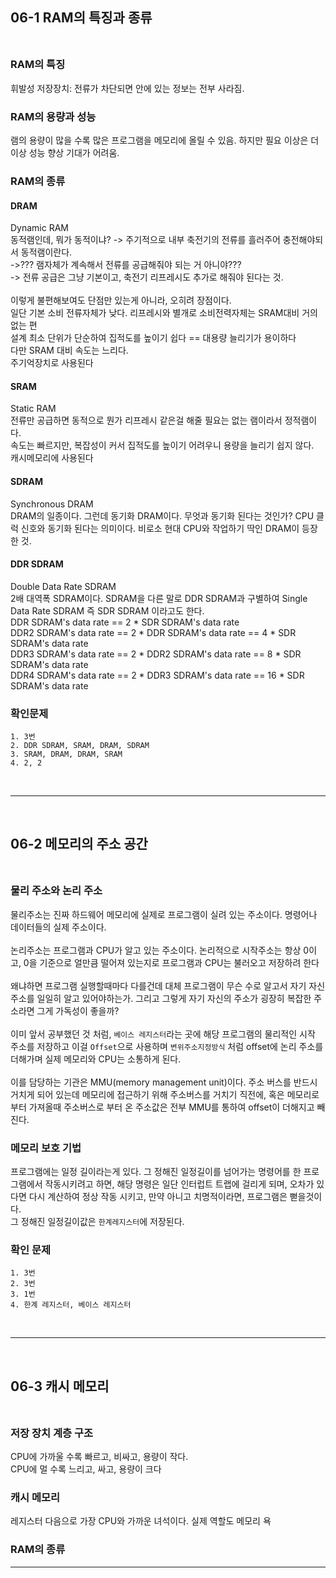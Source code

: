## 06-1 RAM의 특징과 종류 <br><br>

### RAM의 특징<br>
휘발성 저장장치: 전류가 차단되면 안에 있는 정보는 전부 사라짐.<br>
### RAM의 용량과 성능 <br>
램의 용량이 많을 수록 많은 프로그램을 메모리에 올릴 수 있음. 하지만 필요 이상은 더 이상 성능 향상 기대가 어려움.<br>
### RAM의 종류<br>
#### DRAM<br>
Dynamic RAM<br>
동적램인데, 뭐가 동적이냐? -> 주기적으로 내부 축전기의 전류를 흘러주어 충전해야되서 동적램이란다.<br>
->??? 램자체가 계속해서 전류를 공급해줘야 되는 거 아니야??? <br>
-> 전류 공급은 그냥 기본이고, 축전기 리프레시도 추가로 해줘야 된다는 것.<br>
<br>
이렇게 불편해보여도 단점만 있는게 아니라, 오히려 장점이다.<br>
일단 기본 소비 전류자체가 낮다. 리프레시와 별개로 소비전력자체는 SRAM대비 거의 없는 편<br>
설계 최소 단위가 단순하여 집적도를 높이기 쉽다 == 대용량 늘리기가 용이하다<br>
다만 SRAM 대비 속도는 느리다.<br>
주기억장치로 사용된다<br>
#### SRAM<br>
Static RAM<br>
전류만 공급하면 동적으로 뭔가 리프레시 같은걸 해줄 필요는 없는 램이라서 정적램이다.<br>
속도는 빠르지만, 복잡성이 커서 집적도를 높이기 어려우니 용량을 늘리기 쉽지 않다.<br>
캐시메모리에 사용된다<br>
#### SDRAM<br>
Synchronous DRAM<br>
DRAM의 일종이다. 그런데 동기화 DRAM이다. 무엇과 동기화 된다는 것인가? CPU 클럭 신호와 동기화 된다는 의미이다. 비로소 현대 CPU와 작업하기 딱인 DRAM이 등장한 것.<br>
#### DDR SDRAM<br>
Double Data Rate SDRAM<br>
2배 대역폭 SDRAM이다. SDRAM을 다른 말로 DDR SDRAM과 구별하여 Single Data Rate SDRAM 즉 SDR SDRAM 이라고도 한다.<br>
DDR SDRAM's data rate == 2 \* SDR SDRAM's data rate<br>
DDR2 SDRAM's data rate == 2 \* DDR SDRAM's data rate == 4 \* SDR SDRAM's data rate<br>
DDR3 SDRAM's data rate == 2 \* DDR2 SDRAM's data rate == 8 \* SDR SDRAM's data rate<br>
DDR4 SDRAM's data rate == 2 \* DDR3 SDRAM's data rate == 16 \* SDR SDRAM's data rate<br>
### 확인문제<br>
	1. 3번
	2. DDR SDRAM, SRAM, DRAM, SDRAM
	3. SRAM, DRAM, DRAM, SRAM
	4. 2, 2
<br>

---

<br>

## 06-2 메모리의 주소 공간 <br><br>

### 물리 주소와 논리 주소 <br>
물리주소는 진짜 하드웨어 메모리에 실제로 프로그램이 실려 있는 주소이다. 명령어나 데이터들의 실제 주소이다.<br>
<br>
논리주소는 프로그램과 CPU가 알고 있는 주소이다. 논리적으로 시작주소는 항상 0이고, 0을 기준으로 얼만큼 떨어져 있는지로 프로그램과 CPU는 불러오고 저장하려 한다<br>
<br>
왜냐하면 프로그램 실행할때마다 다를건데 대체 프로그램이 무슨 수로 알고서 자기 자신 주소를 일일히 알고 있어야하는가. 그리고 그렇게 자기 자신의 주소가 굉장히 복잡한 주소라면 그게 가독성이 좋을까?<br>
<br>
이미 앞서 공부했던 것 처럼, `베이스 레지스터`라는 곳에 해당 프로그램의 물리적인 시작 주소를 저장하고 이걸 `Offset`으로 사용하며 `변위주소지정방식` 처럼 offset에 논리 주소를 더해가며 실제 메모리와 CPU는 소통하게 된다.<br>
<br>
이를 담당하는 기관은 MMU(memory management unit)이다. 주소 버스를 반드시 거치게 되어 있는데 메모리에 접근하기 위해 주소버스를 거치기 직전에, 혹은 메모리로 부터 가져올때 주소버스로 부터 온 주소값은 전부 MMU를 통하여 offset이 더해지고 빼진다.<br>
### 메모리 보호 기법 <br>
프로그램에는 일정 길이라는게 있다. 그 정해진 일정길이를 넘어가는 명령어를 한 프로그램에서 작동시키려고 하면, 해당 명령은 일단 인터럽트 트랩에 걸리게 되며, 오차가 있다면 다시 계산하여 정상 작동 시키고, 만약 아니고 치명적이라면, 프로그램은 뻗을것이다.<br>
그 정해진 일정길이값은 `한계레지스터`에 저장된다.<br>
### 확인 문제<br>

	1. 3번
	2. 3번
	3. 1번
	4. 한계 레지스터, 베이스 레지스터

<br>

---

<br>

## 06-3 캐시 메모리 <br><br>

### 저장 장치 계층 구조<br>
CPU에 가까울 수록 빠르고, 비싸고, 용량이 작다.<br>
CPU에 멀 수록 느리고, 싸고, 용량이 크다<br>
### 캐시 메모리 <br>
레지스터 다음으로 가장 CPU와 가까운 녀석이다. 실제 역할도 메모리 욕
### RAM의 종류<br>

---
<br>



